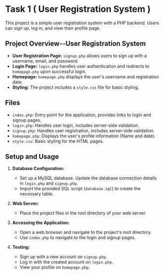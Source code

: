 # Task 1 ( User Registration System )

This project is a simple user registration system with a PHP backend. Users can sign up, log in, and view their profile page.

## Project Overview--User Registration System 
- **User Registration Page:** `signup.php` allows users to sign up with a username, email, and password.
- **Login Page:** `login.php` handles user authentication and redirects to `homepage.php` upon successful login.
- **Homepage:** `homepage.php` displays the user's username and registration date.
- **Styling:** The project includes a `style.css` file for basic styling.

## Files
- `index.php`: Entry point for the application, provides links to login and signup pages.
- `login.php`: Handles user login, includes server-side validation.
- `signup.php`: Handles user registration, includes server-side validation.
- `homepage.php`: Displays the user's profile information (Name and date).
- `style.css`: Basic styling for the HTML pages.

## Setup and Usage
1. **Database Configuration:**
   - Set up a MySQL database. Update the database connection details in `login.php` and `signup.php`.
   - Import the provided SQL script (`database.sql`) to create the necessary table.

2. **Web Server:**
   - Place the project files in the root directory of your web server.

3. **Accessing the Application:**
   - Open a web browser and navigate to the project's root directory.
   - Use `index.php` to navigate to the login and signup pages.

4. **Testing:**
   - Sign up with a new account on `signup.php`.
   - Log in with the created account on `login.php`.
   - View your profile on `homepage.php`.


